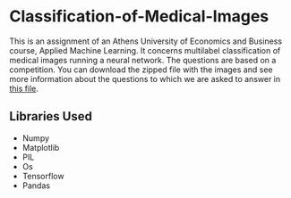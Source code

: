 # Classification-of-Medical-Images
This is an assignment of an Athens University of Economics and Business course, Applied Machine Learning.
It concerns multilabel classification of medical images running a neural network. The questions are based on 
a competition. You can download the zipped file with the images
and see more information about the questions to which we are asked to answer in 
[this file]().

## Libraries Used
- Numpy
- Matplotlib
- PIL
- Os
- Tensorflow
- Pandas

